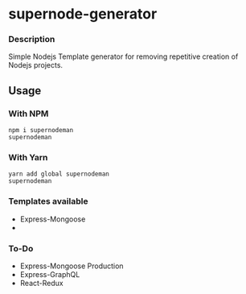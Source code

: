 
#  supernode-generator

### Description
Simple Nodejs Template generator for removing repetitive creation of Nodejs projects.

## Usage

### With NPM

    npm i supernodeman
    supernodeman
    
### 	With Yarn
    yarn add global supernodeman
    supernodeman
    
### 	Templates available
 - Express-Mongoose
 - 
### 	To-Do
 - Express-Mongoose Production
 - Express-GraphQL
 - React-Redux 

